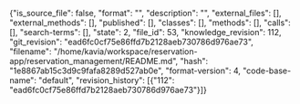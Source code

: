 {"is_source_file": false, "format": "", "description": "", "external_files": [], "external_methods": [], "published": [], "classes": [], "methods": [], "calls": [], "search-terms": [], "state": 2, "file_id": 53, "knowledge_revision": 112, "git_revision": "ead6fc0cf75e86ffd7b2128aeb730786d976ae73", "filename": "/home/kavia/workspace/reservation-app/reservation_management/README.md", "hash": "1e8867ab15c3d9c9fafa8289d527ab0e", "format-version": 4, "code-base-name": "default", "revision_history": [{"112": "ead6fc0cf75e86ffd7b2128aeb730786d976ae73"}]}